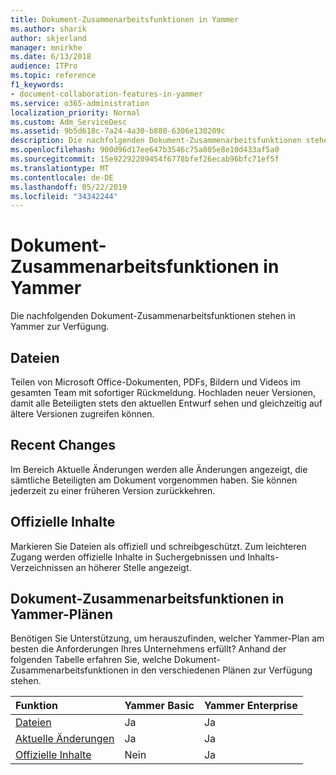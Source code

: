 ```yaml
---
title: Dokument-Zusammenarbeitsfunktionen in Yammer
ms.author: sharik
author: skjerland
manager: mnirkhe
ms.date: 6/13/2018
audience: ITPro
ms.topic: reference
f1_keywords:
- document-collaboration-features-in-yammer
ms.service: o365-administration
localization_priority: Normal
ms.custom: Adm_ServiceDesc
ms.assetid: 9b5d618c-7a24-4a30-b880-6306e130209c
description: Die nachfolgenden Dokument-Zusammenarbeitsfunktionen stehen in Yammer zur Verfügung.
ms.openlocfilehash: 900d96d17ee647b3546c75a805e8e10d433af5a0
ms.sourcegitcommit: 15e92292209454f6778bfef26ecab96bfc71ef5f
ms.translationtype: MT
ms.contentlocale: de-DE
ms.lasthandoff: 05/22/2019
ms.locfileid: "34342244"
---
```

# <a name="document-collaboration-features-in-yammer"></a>Dokument-Zusammenarbeitsfunktionen in Yammer

Die nachfolgenden Dokument-Zusammenarbeitsfunktionen stehen in Yammer zur Verfügung.
  
## <a name="files"></a>Dateien
<a name="bkmk_Files"> </a>

Teilen von Microsoft Office-Dokumenten, PDFs, Bildern und Videos im gesamten Team mit sofortiger Rückmeldung. Hochladen neuer Versionen, damit alle Beteiligten stets den aktuellen Entwurf sehen und gleichzeitig auf ältere Versionen zugreifen können.
  
## <a name="recent-changes"></a>Recent Changes
<a name="bkmk_RecentChanges"> </a>

Im Bereich Aktuelle Änderungen werden alle Änderungen angezeigt, die sämtliche Beteiligten am Dokument vorgenommen haben. Sie können jederzeit zu einer früheren Version zurückkehren.
  
## <a name="official-content"></a>Offizielle Inhalte
<a name="bkmk_OfficialContent"> </a>

Markieren Sie Dateien als offiziell und schreibgeschützt. Zum leichteren Zugang werden offizielle Inhalte in Suchergebnissen und Inhalts-Verzeichnissen an höherer Stelle angezeigt.
  
## <a name="document-collaboration-features-across-yammer-plans"></a>Dokument-Zusammenarbeitsfunktionen in Yammer-Plänen
<a name="bkmk_OfficialContent"> </a>

Benötigen Sie Unterstützung, um herauszufinden, welcher Yammer-Plan am besten die Anforderungen Ihres Unternehmens erfüllt? Anhand der folgenden Tabelle erfahren Sie, welche Dokument-Zusammenarbeitsfunktionen in den verschiedenen Plänen zur Verfügung stehen.
  
|**Funktion**|**Yammer Basic**|**Yammer Enterprise**|
|:-----|:-----|:-----|
|[Dateien](document-collaboration-features-in-yammer.md#files) <br/> |Ja  <br/> |Ja  <br/> |
|[Aktuelle Änderungen](document-collaboration-features-in-yammer.md#recent-changes) <br/> |Ja  <br/> |Ja  <br/> |
|[Offizielle Inhalte](document-collaboration-features-in-yammer.md#official-content) <br/> |Nein  <br/> |Ja  <br/> |
   

